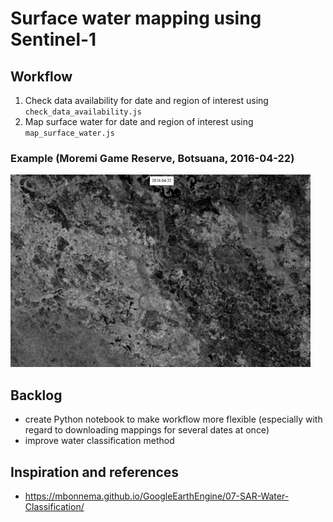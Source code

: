 # Surface water mapping using Sentinel-1

## Workflow

1. Check data availability for date and region of interest using `check_data_availability.js`
2. Map surface water for date and region of interest using `map_surface_water.js`

### Example (Moremi Game Reserve, Botsuana, 2016-04-22)

![moremi game reserve 2016-04-22](moremi_game_reserve_2016_04_22.gif 'moremi game reserve 2016-04-22')

## Backlog

- create Python notebook to make workflow more flexible (especially with regard to downloading mappings for several dates at once)
- improve water classification method

## Inspiration and references

- https://mbonnema.github.io/GoogleEarthEngine/07-SAR-Water-Classification/

